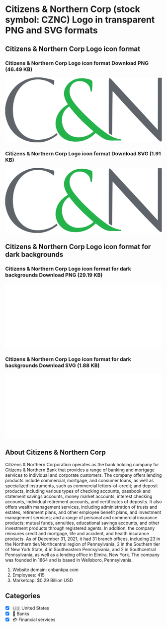 # Citizens & Northern Corp (stock symbol: CZNC) Logo in transparent PNG and SVG formats

## Citizens & Northern Corp Logo icon format

### Citizens & Northern Corp Logo icon format Download PNG (46.49 KB)

![Citizens & Northern Corp Logo icon format Download PNG (46.49 KB)](/img/orig/CZNC-b20d9c39.png)

### Citizens & Northern Corp Logo icon format Download SVG (1.91 KB)

![Citizens & Northern Corp Logo icon format Download SVG (1.91 KB)](/img/orig/CZNC-50efb96b.svg)

## Citizens & Northern Corp Logo icon format for dark backgrounds

### Citizens & Northern Corp Logo icon format for dark backgrounds Download PNG (29.19 KB)

![Citizens & Northern Corp Logo icon format for dark backgrounds Download PNG (29.19 KB)](/img/orig/CZNC.D-5189c1b2.png)

### Citizens & Northern Corp Logo icon format for dark backgrounds Download SVG (1.88 KB)

![Citizens & Northern Corp Logo icon format for dark backgrounds Download SVG (1.88 KB)](/img/orig/CZNC.D-2d10f55d.svg)

## About Citizens & Northern Corp

Citizens & Northern Corporation operates as the bank holding company for Citizens & Northern Bank that provides a range of banking and mortgage services to individual and corporate customers. The company offers lending products include commercial, mortgage, and consumer loans, as well as specialized instruments, such as commercial letters-of-credit; and deposit products, including various types of checking accounts, passbook and statement savings accounts, money market accounts, interest checking accounts, individual retirement accounts, and certificates of deposits. It also offers wealth management services, including administration of trusts and estates, retirement plans, and other employee benefit plans, and investment management services; and a range of personal and commercial insurance products; mutual funds, annuities, educational savings accounts, and other investment products through registered agents. In addition, the company reinsures credit and mortgage, life and accident, and health insurance products. As of December 31, 2021, it had 31 branch offices, including 23 in the Northern tier/Northcentral region of Pennsylvania, 2 in the Southern tier of New York State, 4 in Southeastern Pennsylvania, and 2 in Southcentral Pennsylvania, as well as a lending office in Elmira, New York. The company was founded in 1864 and is based in Wellsboro, Pennsylvania.

1. Website domain: cnbankpa.com
2. Employees: 415
3. Marketcap: $0.29 Billion USD


## Categories
- [x] 🇺🇸 United States
- [x] 🏦 Banks
- [x] 💳 Financial services
